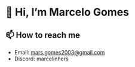 # 👋 Hi, I’m Marcelo Gomes
## 📫 How to reach me
- Email: mars.gomes2003@gmail.com
- Discord: marcelinhers

<!---
MarceloGms/MarceloGms is a ✨ special ✨ repository because its `README.md` (this file) appears on your GitHub profile.
You can click the Preview link to take a look at your changes.
--->
